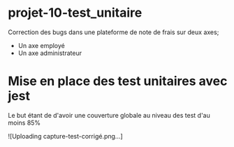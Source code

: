 # projet-10-test_unitaire

Correction des bugs dans une plateforme de note de frais 
sur deux axes; 

- Un axe employé
- Un axe administrateur 


# Mise en place des test unitaires avec jest 

Le but étant de d'avoir une couverture globale au niveau des test d'au moins 85%

![Uploading capture-test-corrigé.png…]
